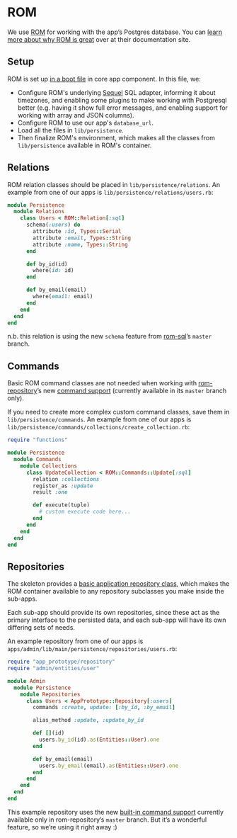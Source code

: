 # ROM

We use [ROM](http://rom-rb.org) for working with the app’s Postgres database. You can [learn more about why ROM is great](http://rom-rb.org/learn/) over at their documentation site.

## Setup

ROM is set up [in a boot file](component/boot/rom.rb) in core app component. In this file, we:

* Configure ROM's underlying [Sequel](https://github.com/jeremyevans/sequel) SQL adapter, informing it about timezones, and enabling some plugins to make working with Postgresql better (e.g. having it show full error messages, and enabling support for working with array and JSON columns).
* Configure ROM to use our app's `database_url`.
* Load all the files in `lib/persistence`.
* Then finalize ROM's environment, which makes all the classes from `lib/persistence` available in ROM's container.

## Relations

ROM relation classes should be placed in `lib/persistence/relations`. An example from one of our apps is `lib/persistence/relations/users.rb`:

```ruby
module Persistence
  module Relations
    class Users < ROM::Relation[:sql]
      schema(:users) do
        attribute :id, Types::Serial
        attribute :email, Types::String
        attribute :name, Types::String
      end

      def by_id(id)
        where(id: id)
      end

      def by_email(email)
        where(email: email)
      end
    end
  end
end
```

n.b. this relation is using the new `schema` feature from [rom-sql](https://github.com/rom-rb/rom-sql)’s `master` branch.

## Commands

Basic ROM command classes are not needed when working with [rom-repository](https://github.com/rom-rb/rom-sql)’s new [command support](https://github.com/rom-rb/rom-repository/pull/15) (currently available in its `master` branch only).

If you need to create more complex custom command classes, save them in `lib/persistence/commands`. An example from one of our apps is `lib/persistence/commands/collections/create_collection.rb`:

```ruby
require "functions"

module Persistence
  module Commands
    module Collections
      class UpdateCollection < ROM::Commands::Update[:sql]
        relation :collections
        register_as :update
        result :one

        def execute(tuple)
          # custom execute code here...
        end
      end
    end
  end
end
```

## Repositories

The skeleton provides a [basic application repository class](/lib/app_prototype/repository.rb), which makes the ROM container available to any repository subclasses you make inside the sub-apps.

Each sub-app should provide its own repositories, since these act as the primary interface to the persisted data, and each sub-app will have its own differing sets of needs.

An example repository from one of our apps is `apps/admin/lib/main/persistence/repositories/users.rb`:

```ruby
require "app_prototype/repository"
require "admin/entities/user"

module Admin
  module Persistence
    module Repositories
      class Users < AppPrototype::Repository[:users]
        commands :create, update: [:by_id, :by_email]

        alias_method :update, :update_by_id

        def [](id)
          users.by_id(id).as(Entities::User).one
        end

        def by_email(email)
          users.by_email(email).as(Entities::User).one
        end
      end
    end
  end
end
```

This example repository uses the new [built-in command support](https://github.com/rom-rb/rom-repository/pull/15) currently available only in rom-repository’s `master` branch. But it’s a wonderful feature, so we’re using it right away :)
